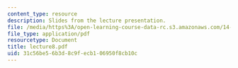 ```yaml
---
content_type: resource
description: Slides from the lecture presentation.
file: /media/https%3A/open-learning-course-data-rc.s3.amazonaws.com/14-02-principles-of-macroeconomics-fall-2004/31c56be56b3d8c9fecb106950f8cb10c_lecture8.pdf
file_type: application/pdf
resourcetype: Document
title: lecture8.pdf
uid: 31c56be5-6b3d-8c9f-ecb1-06950f8cb10c
---
```

